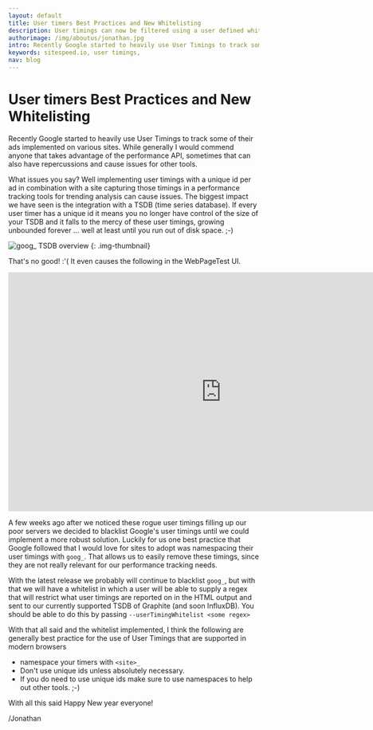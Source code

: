 ```yaml
---
layout: default
title: User timers Best Practices and New Whitelisting
description: User timings can now be filtered using a user defined whitelist
authorimage: /img/aboutus/jonathan.jpg
intro: Recently Google started to heavily use User Timings to track some of their ads implemented on various sites. While generally I would commend anyone that takes advantage of the performance API, sometimes that can also have repercussions and cause issues for other tools.
keywords: sitespeed.io, user timings,
nav: blog
---
```


# User timers Best Practices and New Whitelisting

Recently Google started to heavily use User Timings to track some of their ads implemented on various sites. While generally I would commend anyone that takes advantage of the performance API, sometimes that can also have repercussions and cause issues for other tools.

What issues you say? Well implementing user timings with a unique id per ad in combination with a site capturing those timings in a performance tracking tools for trending analysis can cause issues. The biggest impact we have seen is the integration with a TSDB (time series database). If every user timer has a unique id it means you no longer have control of the size of your TSDB and it falls to the mercy of these user timings, growing unbounded forever ... well at least until you run out of disk space. ;-)

![goog_ TSDB overview]({{site.baseurl}}/img/usertimings-goog_.png)
{: .img-thumbnail}


That's no good! :'( It even causes the following in the WebPageTest UI.

<div class="video-container">
<iframe width="853" height="480" src="https://www.youtube.com/embed/R7YHNMvBLSA" frameborder="0" allowfullscreen></iframe>
</div>


A few weeks ago after we noticed these rogue user timings filling up our poor servers we decided to blacklist Google's user timings until we could implement a more robust solution. Luckily for us one best practice that Google followed that I would love for sites to adopt was namespacing their user timings with `goog_`. That allows us to easily remove these timings, since they are not really relevant for our performance tracking needs.

With the latest release we probably will continue to blacklist `goog_`, but with that we will have a whitelist in which a user will be able to supply a regex that will restrict what user timings are reported on in the HTML output and sent to our currently supported TSDB of Graphite (and soon InfluxDB). You should be able to do this by passing `--userTimingWhitelist <some regex>`


With that all said and the whitelist implemented, I think the following are generally best practice for the use of User Timings that are supported in modern browsers

- namespace your timers with `<site>_`
- Don't use unique ids unless absolutely necessary.
- If you do need to use unique ids make sure to use namespaces to help out other tools. ;-)

With all this said Happy New year everyone!

/Jonathan
